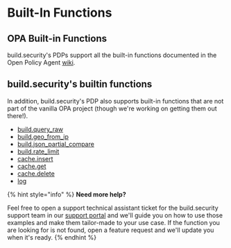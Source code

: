 # Built-In Functions

## OPA Built-in Functions

build.security's PDPs support all the built-in functions documented in the Open Policy Agent [wiki](https://www.openpolicyagent.org/docs/latest/policy-reference/#built-in-functions).

## build.security's builtin functions

In addition, build.security's PDP also supports built-in functions that are not part of the vanilla OPA project \(though we're working on getting them out there!\).

* [build.query\_raw](https://github.com/build-security/docs/tree/7bbd51da9c733262442c011ea470ac881eac436f/library/built-in-functions/build.query_raw)
* [build.geo\_from\_ip](build.geo_from_ip.md)
* [build.json\_partial\_compare](build.json_partial_compare.md)
* [build.rate\_limit](build.rate_limit.md)
* [cache.insert](cache.md)
* [cache.get](cache.md)
* [cache.delete](cache.md)
* [log](https://github.com/build-security/docs/tree/7bbd51da9c733262442c011ea470ac881eac436f/library/built-in-functions/log.md)

{% hint style="info" %}
**Need more help?**

Feel free to open a support technical assistant ticket for the build.security support team in our [support portal](https://build-security.atlassian.net/servicedesk/customer/user/login?destination=portals) and we'll guide you on how to use those examples and make them tailor-made to your use case. If the function you are looking for is not found, open a feature request and we'll update you when it's ready.
{% endhint %}

